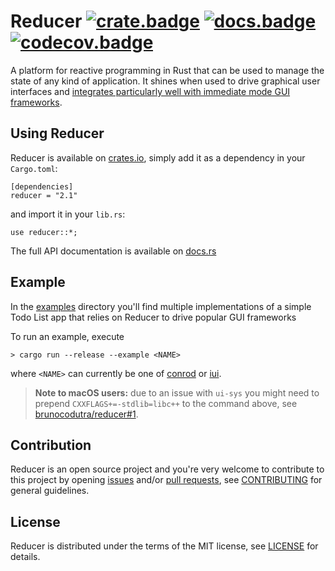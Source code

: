 # Reducer [![crate.badge]][crate.home] [![docs.badge]][docs.home] [![codecov.badge]][codecov.home]

A platform for reactive programming in Rust that can be used to manage the state of
any kind of application. It shines when used to drive graphical user interfaces and
[integrates particularly well with immediate mode GUI frameworks](#example).

## Using Reducer

Reducer is available on [crates.io][crate.home], simply add it as a dependency in your `Cargo.toml`:

```
[dependencies]
reducer = "2.1"
```

and import it in your `lib.rs`:

```
use reducer::*;
```

The full API documentation is available on [docs.rs][docs.home]

## Example

In the [examples] directory you'll find multiple implementations of a simple Todo List app that
relies on Reducer to drive popular GUI frameworks

To run an example, execute

```
> cargo run --release --example <NAME>
```

where `<NAME>` can currently be one of [conrod] or [iui].

> **Note to macOS users:** due to an issue with `ui-sys` you might need to prepend
> `CXXFLAGS+=-stdlib=libc++` to the command above, see
> [brunocodutra/reducer#1](https://github.com/brunocodutra/reducer/issues/1).

## Contribution

Reducer is an open source project and you're very welcome to contribute to this project by
opening [issues] and/or [pull requests][pulls], see [CONTRIBUTING][CONTRIBUTING] for general
guidelines.

## License

Reducer is distributed under the terms of the MIT license, see [LICENSE] for details.

[crate.home]:       https://crates.io/crates/reducer
[crate.badge]:      https://meritbadge.herokuapp.com/reducer

[docs.home]:        https://docs.rs/reducer
[docs.badge]:       https://docs.rs/reducer/badge.svg

[codecov.home]:     https://codecov.io/gh/brunocodutra/reducer
[codecov.badge]:    https://codecov.io/gh/brunocodutra/reducer/branch/master/graph/badge.svg

[issues]:           https://github.com/brunocodutra/reducer/issues
[pulls]:            https://github.com/brunocodutra/reducer/pulls
[examples]:         https://github.com/brunocodutra/reducer/tree/master/examples

[conrod]:           https://github.com/pistondevelopers/conrod
[iui]:              https://github.com/rust-native-ui/libui-rs

[LICENSE]:          https://github.com/brunocodutra/reducer/blob/master/LICENSE
[CONTRIBUTING]:     https://github.com/brunocodutra/reducer/blob/master/CONTRIBUTING.md
